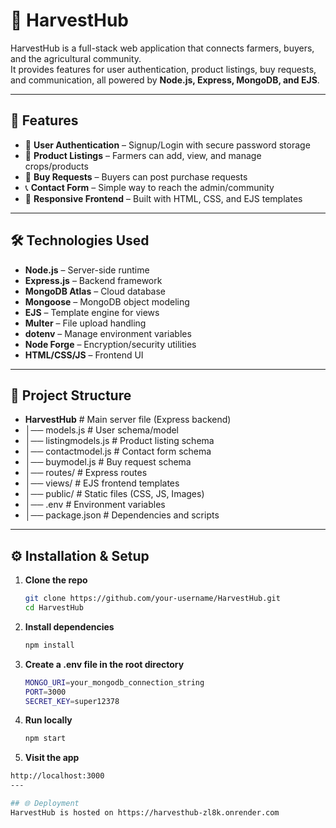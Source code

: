 # 🌾 HarvestHub

HarvestHub is a full-stack web application that connects farmers, buyers, and the agricultural community.  
It provides features for user authentication, product listings, buy requests, and communication, all powered by **Node.js, Express, MongoDB, and EJS**.

---

## 🚀 Features
- 👤 **User Authentication** – Signup/Login with secure password storage  
- 🌾 **Product Listings** – Farmers can add, view, and manage crops/products  
- 🛒 **Buy Requests** – Buyers can post purchase requests  
- 📞 **Contact Form** – Simple way to reach the admin/community  
- 🎨 **Responsive Frontend** – Built with HTML, CSS, and EJS templates  

---

## 🛠️ Technologies Used
- **Node.js** – Server-side runtime  
- **Express.js** – Backend framework  
- **MongoDB Atlas** – Cloud database  
- **Mongoose** – MongoDB object modeling  
- **EJS** – Template engine for views  
- **Multer** – File upload handling  
- **dotenv** – Manage environment variables  
- **Node Forge** – Encryption/security utilities  
- **HTML/CSS/JS** – Frontend UI  

---

## 📂 Project Structure
- **HarvestHub**             # Main server file (Express backend)
- │── models.js             # User schema/model
- │── listingmodels.js      # Product listing schema
- │── contactmodel.js       # Contact form schema
- │── buymodel.js           # Buy request schema
- │── routes/               # Express routes
- │── views/                # EJS frontend templates
- │── public/               # Static files (CSS, JS, Images)
- │── .env                  # Environment variables
- │── package.json          # Dependencies and scripts



---
 
## ⚙️ Installation & Setup 

1. **Clone the repo**
   ```bash
   git clone https://github.com/your-username/HarvestHub.git
   cd HarvestHub

2. **Install dependencies**
   ```bash
   npm install

3. **Create a .env file in the root directory**
   ```bash
   MONGO_URI=your_mongodb_connection_string
   PORT=3000
   SECRET_KEY=super12378

4. **Run locally**
   ```bash
   npm start

5. **Visit the app**
  ```bash
  http://localhost:3000
---

 ## 🌐 Deployment
  HarvestHub is hosted on https://harvesthub-zl8k.onrender.com
  


